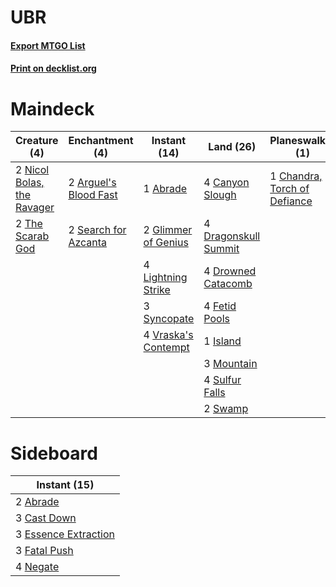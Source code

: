 # UBR

#### [Export MTGO List](../collection/UBR/UBR.txt)
#### [Print on decklist.org](http://decklist.org/?deckmain=1%09Abrade%0A2%09Arguel's%20Blood%20Fast%0A3%09Banefire%0A4%09Canyon%20Slough%0A1%09Chandra,%20Torch%20of%20Defiance%0A1%09Commit/Memory%0A3%09Doomfall%0A4%09Dragonskull%20Summit%0A4%09Drowned%20Catacomb%0A4%09Fetid%20Pools%0A2%09Glimmer%20of%20Genius%0A1%09Island%0A4%09Lightning%20Strike%0A3%09Mountain%0A2%09Nicol%20Bolas,%20the%20Ravager%0A2%09Search%20for%20Azcanta%0A4%09Sulfur%20Falls%0A2%09Swamp%0A4%09Sweltering%20Suns%0A3%09Syncopate%0A2%09The%20Scarab%20God%0A4%09Vraska's%20Contempt&deckside=2%09Abrade%0A3%09Cast%20Down%0A3%09Essence%20Extraction%0A3%09Fatal%20Push%0A4%09Negate)
# Maindeck

|                                            Creature (4)                                             |                                        Enchantment (4)                                         |                                         Instant (14)                                         |                                           Land (26)                                           |                                           Planeswalker (1)                                            |                                        Sorcery (10)                                        |  Unknown (1)  |
|-----------------------------------------------------------------------------------------------------|------------------------------------------------------------------------------------------------|----------------------------------------------------------------------------------------------|-----------------------------------------------------------------------------------------------|-------------------------------------------------------------------------------------------------------|--------------------------------------------------------------------------------------------|---------------|
|2 [Nicol Bolas, the Ravager](http://gatherer.wizards.com/Pages/Card/Details.aspx?multiverseid=447354)|2 [Arguel's Blood Fast](http://gatherer.wizards.com/Pages/Card/Details.aspx?multiverseid=439316)|1 [Abrade](http://gatherer.wizards.com/Pages/Card/Details.aspx?multiverseid=430772)           |4 [Canyon Slough](http://gatherer.wizards.com/Pages/Card/Details.aspx?multiverseid=426941)     |1 [Chandra, Torch of Defiance](http://gatherer.wizards.com/Pages/Card/Details.aspx?multiverseid=417683)|3 [Banefire](http://gatherer.wizards.com/Pages/Card/Details.aspx?multiverseid=397676)       |1 Commit/Memory|
|2 [The Scarab God](http://gatherer.wizards.com/Pages/Card/Details.aspx?multiverseid=430688)          |2 [Search for Azcanta](http://gatherer.wizards.com/Pages/Card/Details.aspx?multiverseid=435226) |2 [Glimmer of Genius](http://gatherer.wizards.com/Pages/Card/Details.aspx?multiverseid=417622)|4 [Dragonskull Summit](http://gatherer.wizards.com/Pages/Card/Details.aspx?multiverseid=420909)|                                                                                                       |3 [Doomfall](http://gatherer.wizards.com/Pages/Card/Details.aspx?multiverseid=430751)       |               |
|                                                                                                     |                                                                                                |4 [Lightning Strike](http://gatherer.wizards.com/Pages/Card/Details.aspx?multiverseid=435303) |4 [Drowned Catacomb](http://gatherer.wizards.com/Pages/Card/Details.aspx?multiverseid=430633)  |                                                                                                       |4 [Sweltering Suns](http://gatherer.wizards.com/Pages/Card/Details.aspx?multiverseid=426851)|               |
|                                                                                                     |                                                                                                |3 [Syncopate](http://gatherer.wizards.com/Pages/Card/Details.aspx?multiverseid=270369)        |4 [Fetid Pools](http://gatherer.wizards.com/Pages/Card/Details.aspx?multiverseid=426945)       |                                                                                                       |                                                                                            |               |
|                                                                                                     |                                                                                                |4 [Vraska's Contempt](http://gatherer.wizards.com/Pages/Card/Details.aspx?multiverseid=435283)|1 [Island](http://gatherer.wizards.com/Pages/Card/Details.aspx?multiverseid=439602)            |                                                                                                       |                                                                                            |               |
|                                                                                                     |                                                                                                |                                                                                              |3 [Mountain](http://gatherer.wizards.com/Pages/Card/Details.aspx?multiverseid=439604)          |                                                                                                       |                                                                                            |               |
|                                                                                                     |                                                                                                |                                                                                              |4 [Sulfur Falls](http://gatherer.wizards.com/Pages/Card/Details.aspx?multiverseid=241987)      |                                                                                                       |                                                                                            |               |
|                                                                                                     |                                                                                                |                                                                                              |2 [Swamp](http://gatherer.wizards.com/Pages/Card/Details.aspx?multiverseid=439603)             |                                                                                                       |                                                                                            |               |


# Sideboard

|                                         Instant (15)                                          |
|-----------------------------------------------------------------------------------------------|
|2 [Abrade](http://gatherer.wizards.com/Pages/Card/Details.aspx?multiverseid=430772)            |
|3 [Cast Down](http://gatherer.wizards.com/Pages/Card/Details.aspx?multiverseid=442969)         |
|3 [Essence Extraction](http://gatherer.wizards.com/Pages/Card/Details.aspx?multiverseid=417653)|
|3 [Fatal Push](http://gatherer.wizards.com/Pages/Card/Details.aspx?multiverseid=423724)        |
|4 [Negate](http://gatherer.wizards.com/Pages/Card/Details.aspx?multiverseid=447135)            |

